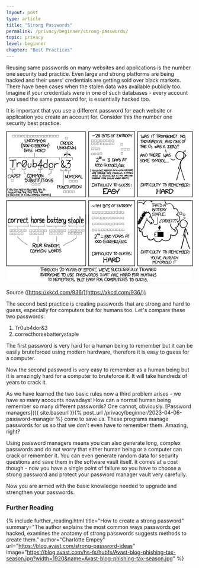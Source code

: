 ```yaml
---
layout: post
type: article
title: "Strong Passwords"
permalink: /privacy/beginner/strong-passwords/
topic: privacy
level: beginner
chapter: "Best Practices"
---
```


Reusing same passwords on many websites and applications is the number one security bad practice. Even large and strong platforms are being hacked and their users' credentials are getting sold over black markets. There have been cases when the stolen data was available publicly too. Imagine if your credentials were in one of such databases - every account you used the same password for, is essentially hacked too.

It is important that you use a different password for each website or application you create an account for. Consider this the number one security best practice.

![password](/assets/post_files/privacy/beginner/strong-passwords/password.png)

Source ([https://xkcd.com/936/](https://xkcd.com/936/))

The second best practice is creating passwords that are strong and hard to guess, especially for computers but for humans too. Let's compare these two passwords: 

 1. Tr0ub4dor&3
 2. correcthorsebatterystaple

The first password is very hard for a human being to remember but it can be easily bruteforced using modern hardware, therefore it is easy to guess for a computer.

Now the second password is very easy to remember as a human being but it is amazingly hard for a computer to bruteforce it. It will take hundreds of years to crack it.

As we have learned the two basic rules now a third problem arises - we have so many accounts nowadays! How can a normal human being remember so many different passwords? One cannot, obviously. [Password managers]({{ site.baseurl }}{% post_url /privacy/beginner/2023-04-06-password-manager %} come to save us. These programs manage passwords for us so that we don't even have to remember them. Amazing, right?

Using password managers means you can also generate long, complex passwords and do not worry that either human being or a computer can crack or remember it. You can even generate random data for security questions and save them in the software vault itself. It comes at a cost though - now you have a single point of failure so you have to choose a strong password and protect your password manager vault very carefully.

Now you are armed with the basic knowledge needed to upgrade and strengthen your passwords.


### Further Reading

{%
  include further_reading.html
  title="How to create a strong password"
  summary="The author explains the most common ways passwords get hacked, examines the anatomy of strong passwords suggests methods to create them."
  author="Charlotte Empey"
  url="https://blog.avast.com/strong-password-ideas"
  image="https://blog.avast.com/hs-fs/hubfs/Avast-blog-phishing-tax-season.jpg?width=1920&name=Avast-blog-phishing-tax-season.jpg"
%}
